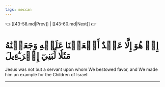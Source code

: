 ```yaml
---
tags: meccan
---
```


👈 [[43-58.md|Prev]] | [[43-60.md|Next]] 👉

# إِنۡ هُوَ إِلَّا عَبۡدٌ أَنۡعَمۡنَا عَلَيۡهِ وَجَعَلۡنَٰهُ مَثَلٗا لِّبَنِيٓ إِسۡرَـٰٓءِيلَ

Jesus was not but a servant upon whom We bestowed favor, and We made him an example for the Children of Israel

---

